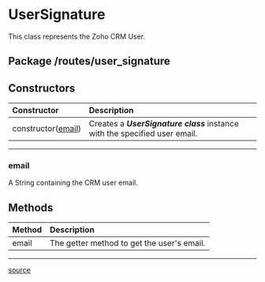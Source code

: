 # UserSignature

This class represents the Zoho CRM User.

## Package /routes/user_signature

## Constructors

| Constructor                  | Description                                                                  |
| :--------------------------- | :--------------------------------------------------------------------------- |
| constructor([email](#email)) | Creates a ***UserSignature class*** instance with the specified user email. |
----

### email

A String containing the CRM user email.

## Methods

| Method    | Description                                |
| :-------- | :----------------------------------------- |
| email     | The getter method to get the user's email. |
----

[source](../routes/user_signature.js)
